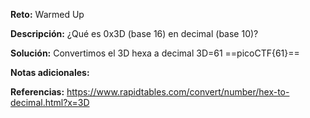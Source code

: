 **Reto:** Warmed Up

**Descripción:**
¿Qué es 0x3D (base 16) en decimal (base 10)?

**Solución:**
Convertimos el 3D hexa a decimal 
3D=61
==picoCTF{61}==

**Notas adicionales:**

**Referencias:** 
https://www.rapidtables.com/convert/number/hex-to-decimal.html?x=3D
